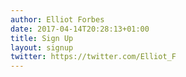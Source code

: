 ```yaml
---
author: Elliot Forbes
date: 2017-04-14T20:28:13+01:00
title: Sign Up
layout: signup
twitter: https://twitter.com/Elliot_F
---
```

